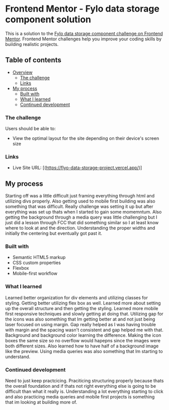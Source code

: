 # Frontend Mentor - Fylo data storage component solution

This is a solution to the [Fylo data storage component challenge on Frontend Mentor](https://www.frontendmentor.io/challenges/fylo-data-storage-component-1dZPRbV5n). Frontend Mentor challenges help you improve your coding skills by building realistic projects. 

## Table of contents

- [Overview](#overview)
  - [The challenge](#the-challenge)
  - [Links](#links)
- [My process](#my-process)
  - [Built with](#built-with)
  - [What I learned](#what-i-learned)
  - [Continued development](#continued-development)


### The challenge

Users should be able to:

- View the optimal layout for the site depending on their device's screen size

### Links

- Live Site URL: [(https://flyo-data-storage-project.vercel.app/)]

## My process
Starting off was a little difficult just framing everything through html and utilizing divs properly. Also getting used to mobile first building was also something that was difficult. Really challenge was setting it up but after everything was set up thats when I started to gain some momemntum. Also getting the background through a media query was little challenging but I just did a lesson through FCC that did something similar so I at least know where to look at and the direction. Understanding the proper widths and initially the centering but eventually got past it. 
### Built with

- Semantic HTML5 markup
- CSS custom properties
- Flexbox
- Mobile-first workflow


### What I learned

Learned better organization for div elements and utilizing classes for styling. Getting better utilizing flex box as well. Learned more about setting up the overall structure and then getting the styling. Learned more mobile first responsive techniques and slowly getting at doing that. Utilizing gap for the icons was also something that Im getting better at and not just being laser focused on using margin. Gap really helped as I was having trouble with margin and the spacing wasn't consistent and gap helped me with that. Background and background color learning the difference. Making the icon boxes the same size so no overflow would hapepns since the images were both different sizes. Also learned how to have half of a background image like the preview. Using media queries was also something that Im starting to understand. 




### Continued development

Need to just keep practcicing. Praciticing structuring properly because thats the overall foundation and if thats not right everything else is going to be difficult than what it really is. Understanding a lot everything starting to click and also practicing media queries and mobile first projects is something that im looking at building more of. 


